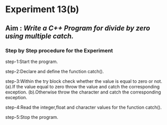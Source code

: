 # Experiment 13(b)
## Aim : _Write a C++ Program for divide by zero using multiple catch._
### Step by Step procedure for the Experiment
step-1:Start the program.

step-2:Declare and define the function catch().

step-3:Within the try block check whether the value is equal to zero or not.
    (a).If the value equal to zero throw the value and catch the corresponding exception. (b).Otherwise throw the character and catch the corresponding exception.

step-4:Read the integer,float and character values for the function catch().

step-5:Stop the program.
